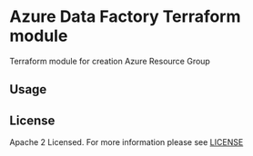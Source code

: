 # Azure Data Factory Terraform module
Terraform module for creation Azure Resource Group

## Usage

<!-- BEGIN_TF_DOCS -->

<!-- END_TF_DOCS -->

## License

Apache 2 Licensed. For more information please see [LICENSE](https://github.com/data-platform-hq/terraform-azure-resource-group/tree/master/LICENSE)
